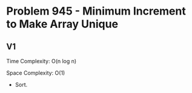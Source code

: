 # Problem 945 - Minimum Increment to Make Array Unique

## V1

Time Complexity: O(n log n)

Space Complexity: O(1)

- Sort.
